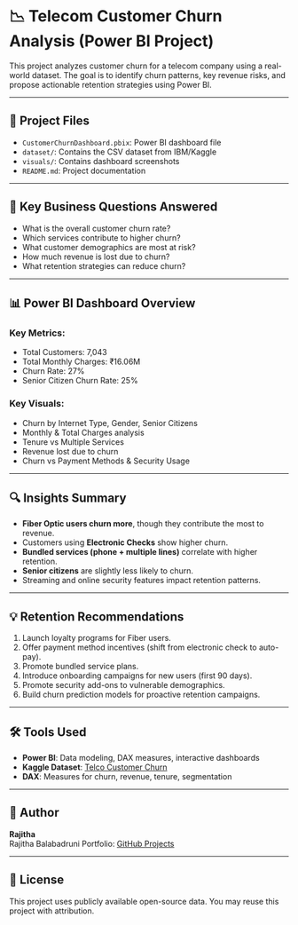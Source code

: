 # 📉 Telecom Customer Churn Analysis (Power BI Project)

This project analyzes customer churn for a telecom company using a real-world dataset. The goal is to identify churn patterns, key revenue risks, and propose actionable retention strategies using Power BI.

---

## 📂 Project Files

- `CustomerChurnDashboard.pbix`: Power BI dashboard file
- `dataset/`: Contains the CSV dataset from IBM/Kaggle
- `visuals/`: Contains dashboard screenshots
- `README.md`: Project documentation

---

## 🧠 Key Business Questions Answered

- What is the overall customer churn rate?
- Which services contribute to higher churn?
- What customer demographics are most at risk?
- How much revenue is lost due to churn?
- What retention strategies can reduce churn?

---

## 📊 Power BI Dashboard Overview

### Key Metrics:
- Total Customers: 7,043  
- Total Monthly Charges: ₹16.06M  
- Churn Rate: 27%  
- Senior Citizen Churn Rate: 25%

### Key Visuals:
- Churn by Internet Type, Gender, Senior Citizens
- Monthly & Total Charges analysis
- Tenure vs Multiple Services
- Revenue lost due to churn
- Churn vs Payment Methods & Security Usage

---

## 🔍 Insights Summary

- **Fiber Optic users churn more**, though they contribute the most to revenue.
- Customers using **Electronic Checks** show higher churn.
- **Bundled services (phone + multiple lines)** correlate with higher retention.
- **Senior citizens** are slightly less likely to churn.
- Streaming and online security features impact retention patterns.

---

## 💡 Retention Recommendations

1. Launch loyalty programs for Fiber users.
2. Offer payment method incentives (shift from electronic check to auto-pay).
3. Promote bundled service plans.
4. Introduce onboarding campaigns for new users (first 90 days).
5. Promote security add-ons to vulnerable demographics.
6. Build churn prediction models for proactive retention campaigns.

---

## 🛠 Tools Used

- **Power BI**: Data modeling, DAX measures, interactive dashboards
- **Kaggle Dataset**: [Telco Customer Churn](https://www.kaggle.com/datasets/blastchar/telco-customer-churn)
- **DAX**: Measures for churn, revenue, tenure, segmentation

---

## 📌 Author

**Rajitha**  
Rajitha Balabadruni
Portfolio: [GitHub Projects](#)

---

## 📎 License

This project uses publicly available open-source data. You may reuse this project with attribution.


